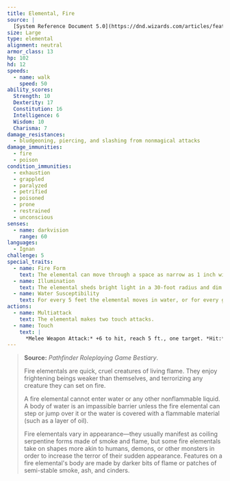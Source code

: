 ```yaml
---
title: Elemental, Fire
source: |
  [System Reference Document 5.0](https://dnd.wizards.com/articles/features/systems-reference-document-srd)
size: Large
type: elemental
alignment: neutral
armor_class: 13
hp: 102
hd: 12
speeds:
  - name: walk
    speed: 50
ability_scores:
  Strength: 10
  Dexterity: 17
  Constitution: 16
  Intelligence: 6
  Wisdom: 10
  Charisma: 7
damage_resistances:
  - bludgeoning, piercing, and slashing from nonmagical attacks
damage_immunities:
  - fire
  - poison
condition_immunities:
  - exhaustion
  - grappled
  - paralyzed
  - petrified
  - poisoned
  - prone
  - restrained
  - unconscious
senses:
  - name: darkvision
    range: 60
languages:
  - Ignan
challenge: 5
special_traits:
  - name: Fire Form
    text: The elemental can move through a space as narrow as 1 inch wide without squeezing. A creature that touches the elemental or hits it with a melee attack while within 5 feet of it takes 5 (1d10) fire damage. In addition, the elemental can enter a hostile creature's space and stop there. The first time it enters a creature's space on a turn, that creature takes 5 (1d10) fire damage and catches fire; until someone takes an action to douse the fire, the creature takes 5 (1d10) fire damage at the start of each of its turns.
  - name: Illumination
    text: The elemental sheds bright light in a 30-foot radius and dim light in an additional 30 feet.
  - name: Water Susceptibility
    text: For every 5 feet the elemental moves in water, or for every gallon of water splashed on it, it takes 1 cold damage.
actions:
  - name: Multiattack
    text: The elemental makes two touch attacks.
  - name: Touch
    text: |
      *Melee Weapon Attack:* +6 to hit, reach 5 ft., one target. *Hit:* 10 (2d6 + 3) fire damage. If the target is a creature or a flammable object, it ignites. Until a creature takes an action to douse the fire, the target takes 5 (1d10) fire damage at the start of each of its turns.
---
```


> **Source:** *Pathfinder Roleplaying Game Bestiary*.
>
> Fire elementals are quick, cruel creatures of living flame. They enjoy frightening beings weaker than themselves, and terrorizing any creature they can set on fire.
>
> A fire elemental cannot enter water or any other nonflammable liquid. A body of water is an impassible barrier unless the fire elemental can step or jump over it or the water is covered with a flammable material (such as a layer of oil).
>
> Fire elementals vary in appearance—they usually manifest as coiling serpentine forms made of smoke and flame, but some fire elementals take on shapes more akin to humans, demons, or other monsters in order to increase the terror of their sudden appearance. Features on a fire elemental's body are made by darker bits of flame or patches of semi-stable smoke, ash, and cinders.
